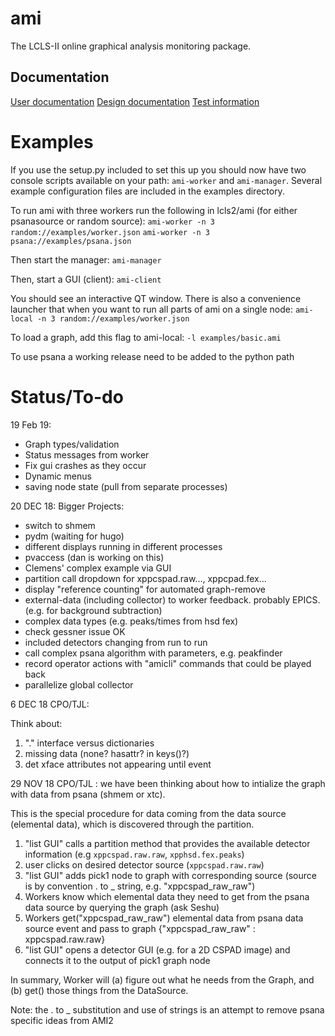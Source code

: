# ami
The LCLS-II online graphical analysis monitoring package.

## Documentation
[User documentation](doc/userdoc.md)
[Design documentation](doc/toplevel.md)
[Test information](doc/testing.md)

# Examples
If you use the setup.py included to set this up you should now have two console
scripts available on your path: `ami-worker` and `ami-manager`. Several example
configuration files are included in the examples directory.

To run ami with three workers run the following in lcls2/ami (for either psanasource or random source):
```ami-worker -n 3 random://examples/worker.json```
```ami-worker -n 3 psana://examples/psana.json```

Then start the manager:
```ami-manager```

Then, start a GUI (client):
```ami-client```

You should see an interactive QT window. There is also a convenience launcher
that when you want to run all parts of ami on a single node:
```ami-local -n 3 random://examples/worker.json```

To load a graph, add this flag to ami-local:
```-l examples/basic.ami```

To use psana a working release need to be added to the python path

# Status/To-do

19 Feb 19:
- Graph types/validation
- Status messages from worker
- Fix gui crashes as they occur
- Dynamic menus
- saving node state (pull from separate processes)

20 DEC 18:
Bigger Projects:
- switch to shmem
- pydm (waiting for hugo)
- different displays running in different processes
- pvaccess (dan is working on this)
- Clemens' complex example via GUI
- partition call dropdown for xppcspad.raw..., xppcpad.fex...
- display "reference counting" for automated graph-remove
- external-data (including collector) to worker feedback. probably EPICS.  (e.g. for background subtraction)
- complex data types (e.g. peaks/times from hsd fex)
- check gessner issue OK
- included detectors changing from run to run
- call complex psana algorithm with parameters, e.g. peakfinder
- record operator actions with "amicli" commands that could be played back
- parallelize global collector

6 DEC 18
CPO/TJL:

Think about:
1. "." interface versus dictionaries
2. missing data (none? hasattr? in keys()?)
3. det xface attributes not appearing until event

29 NOV 18
CPO/TJL : we have been thinking about how to intialize the graph with data from psana (shmem or xtc).

This is the special procedure for data coming from the data source (elemental data), which is discovered through the partition.

1. "list GUI" calls a partition method that provides the available detector information (e.g `xppcspad.raw.raw`, `xpphsd.fex.peaks`)
2. user clicks on desired detector source (`xppcspad.raw.raw`)
3. "list GUI" adds pick1 node to graph with corresponding source (source is by convention . to _ string, e.g. "xppcspad_raw_raw")
4. Workers know which elemental data they need to get from the psana data source by querying the graph (ask Seshu)
5. Workers get("xppcspad_raw_raw") elemental data from psana data source event and pass to graph {"xppcspad_raw_raw" : xppcspad.raw.raw}
6. "list GUI" opens a detector GUI (e.g. for a 2D CSPAD image) and connects it to the output of pick1 graph node

In summary, Worker will (a) figure out what he needs from the Graph, and (b) get() those things from the DataSource.

Note: the . to _ substitution and use of strings is an attempt to remove psana specific ideas from AMI2

